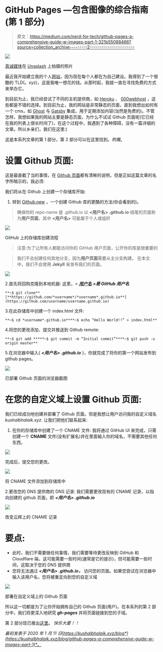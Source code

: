 # GitHub Pages —包含图像的综合指南(第 1 部分)

> 原文：<https://medium.com/nerd-for-tech/github-pages-a-comprehensive-guide-w-images-part-1-321b55088466?source=collection_archive---------2----------------------->

![](img/e5154abbf9771597b424388da0821ff2.png)

[真诚媒体](https://unsplash.com/@sincerelymedia?utm_source=medium&utm_medium=referral)在 [Unsplash](https://unsplash.com?utm_source=medium&utm_medium=referral) 上拍摄的照片

最近我开始建立我的个人[网站](https://kushalbhalaik.xyz)，因为现在每个人都在为自己建设。我得到了一个很酷的 TLD(。xyz)，这是我唯一想花的钱。从那时起，我就一直在寻找免费的方式来举办它。

到目前为止，我已经尝试了不同的主机提供商，如 [Heroku](http://www.heroku.com) 、 [000webhost](http://www.000webhost.com) ，这些都是不错的选择。到目前为止，我的网站是非常静态的页面，直到我想出如何有一个 cms，如 [Ghost](http://www.ghost.org) 与 [Gatsby](http://www.gatsbyjs.org) 集成，用于定期添加内容(当然是免费的)。不管怎样，我想如果我的网站主要是静态页面，为什么不试试 Github 页面呢(它已经在我的列表上很长时间了)，在这个过程中，我遇到了各种障碍，没有一篇详细的文章。所以乡亲们，我们在这里:)

这是本系列文章的第 1 部分，第 2 部分可以在这里找到。*附魔*。

# 设置 Github 页面:

这是最直截了当的事情，在 [Github 页面](https://pages.github.com/)都有清晰的说明，但是正如这篇文章的名字所暗示的，我必须:

我们将从在 Github 上创建一个存储库开始:

1.  转到 [Github.new](https://github.com/new/) ，一个创建 Github 库的更酷的方法(你会看到的)。

> 确保你的 repo-name 是 <username>.github.io
> 以 **<用户名> .github.io** 结尾的页面称为**用户页面**，其中 **<用户名>** 可能属于个人或组织</username>

![](img/8e547d862ef09b82c7cc14f7b7365437.png)

GitHub 上的存储库创建流程

> 注意:为了让所有人都能访问你的 GitHub 用户页面，公开你的库是很重要的

> 我们不会创建任何其他分支，因为**用户页面**需要从主分支构建。
> 在本文中，我们不会使用 **Jekyll** 来发布我们的页面。

![](img/cd8fe8908857fe85c1f0e81a14da674f.png)

2.首先将回购克隆到本地机器:
这里，< [***用户名***](https://github.com/username/username.github.io) ***>是 GitHub 用户名***

```
**~$ git clone** [**https://github.com/*username*/*username*.github.io**](https://github.com/username/username.github.io)
```

3.在此存储库中创建一个 index.html 文件:

```
**~$ cd *username*.github.io****~$ echo “Hello World!!” > index.html**
```

4.将您的更改添加、提交并推送到 Github remote:

```
**~$ git add *****~$ git commit -m “Initial commit”****~$ git push -u origin master**
```

5.在浏览器中输入{ ***<用户名> .github.io*** }，你就完成了将你的第一个网站发布到 github pages。

![](img/e8dd8f12cc7d89cd6ee888139368be73.png)

已部署 Github 页面的浏览器截图

# 在您的自定义域上设置 Github 页面:

我们已经成功地创建并部署了 Github 页面。但是我想让用户访问我的自定义域名 *kushalbhalaik.xyz.* 让我们把他们联系起来:

1.  在你的存储库中创建了一个 CNAME 文件:
    我将通过 GitHub UI 来完成，只需创建一个 **CNAME** 文件(没有扩展名)并在里面输入你的域名，不需要其他任何东西。

![](img/02e2765db245762f485b5a4dc0f657cb.png)

完成后，提交您的更改。

![](img/d30953c866f555894eaeacf669f1c24a.png)

将 CNAME 文件添加到存储库中

2.更改您的 DNS 提供商的 DNS 记录:
我们需要更改现有的 CNAME 记录，以指向创建的 github 页面，即 ***<用户名> .github.io***

![](img/841e24b0e1434bfc92c6a2c5b017a016.png)

改变云辉上的 CNAME 记录

# 要点:

*   此时，我们不需要做任何事情，我们需要等待更改反映到 GitHub 和 Cloudflare 端，这可能需要一些时间(通常是它的提示)，但可能需要一些时间，这取决于您的 DNS 提供商
*   您将无法通过 ***<用户名> .github.io，*** 访问您的页面。如果您尝试在浏览器中输入该用户名，您将被重定向到您的自定义域

![](img/d211cd576fc47e03436ad38b0d4fb3f7.png)

部署在自定义域上的 Github 页面

所以这一切都是为了让你开始拥有自己的 Github 页面(用户)。在本系列的第 2 部分中，我们将更深入地研究 ***gh-pages*** 并将页面链接到您的子域。

第 2 部分现已推出[这里](/@kushalbhalaik/github-pages-a-comprehensive-guide-w-images-part-2-94c7a6b8d65b)。
*快乐大厦！！*

*最初发表于 2020 年 1 月 11 日*[*https://kushalbhalaik.xyz/blog*](https://kushalbhalaik.xyz/blog/github-pages-a-comprehensive-guide-w-images-part-1)*。*